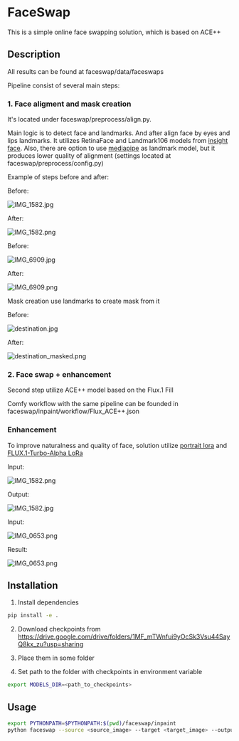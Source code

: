 # FaceSwap

This is a simple online face swapping solution, which is based on ACE++

## Description

All results can be found at faceswap/data/faceswaps

Pipeline consist of several main steps:

### 1. Face aligment and mask creation

It's located under faceswap/preprocess/align.py.

Main logic is to detect face and landmarks. And after align face by eyes and lips landmarks.
It utilizes RetinaFace and Landmark106 models from [insight face](https://github.com/deepinsight/insightface).
Also, there are option to use [mediapipe](https://github.com/google-ai-edge/mediapipe) as landmark model, but it produces lower quality of alignment (settings located at faceswap/preprocess/config.py)


Example of steps before and after:

Before:

![IMG_1582.jpg](faceswap/data/raw/IMG_1582.jpg)

After:

![IMG_1582.png](faceswap/data/aligned/IMG_1582.png)

Before:

![IMG_6909.jpg](faceswap/data/raw/IMG_6909.jpg)

After:

![IMG_6909.png](faceswap/data/aligned/IMG_6909.png)

Mask creation use landmarks to create mask from it

Before:

![destination.jpg](faceswap/data/destination.jpg)

After:

![destination_masked.png](faceswap/data/destination_masked.png)

### 2. Face swap + enhancement

Second step utilize ACE++ model based on the Flux.1 Fill

Comfy workflow with the same pipeline can be founded in faceswap/inpaint/workflow/Flux_ACE++.json

### Enhancement
To improve naturalness and quality of face,
solution utilize [portrait lora](https://huggingface.co/ali-vilab/ACE_Plus/tree/main/portrait)
and [FLUX.1-Turbo-Alpha LoRa](https://civitai.com/models/876388/flux1-turbo-alpha)

Input:

![IMG_1582.png](faceswap/data/aligned/IMG_1582.png)

Output:

![IMG_1582.jpg](faceswap/data/faceswaps/IMG_1582.jpg)


Input:

![IMG_0653.png](faceswap/data/aligned/IMG_0653.png)

Result:

![IMG_0653.png](faceswap/data/faceswaps/IMG_0653.png)


## Installation

1. Install dependencies
```bash
pip install -e .
```

2. Download checkpoints from https://drive.google.com/drive/folders/1MF_mTWnfui9yOcSk3Vsu44SayQ8kx_zu?usp=sharing

3. Place them in some folder

4. Set path to the folder with checkpoints in environment variable
```bash
export MODELS_DIR=<path_to_checkpoints>
```

## Usage

```bash
export PYTHONPATH=$PYTHONPATH:$(pwd)/faceswap/inpaint
python faceswap --source <source_image> --target <target_image> --output <output_image>
```
